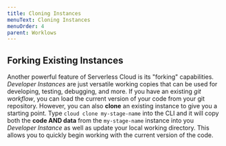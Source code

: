 ```yaml
---
title: Cloning Instances
menuText: Cloning Instances
menuOrder: 4
parent: Worklows
---
```


## Forking Existing Instances

Another powerful feature of Serverless Cloud is its "forking" capabilities. _Developer Instances_ are just versatile working copies that can be used for developing, testing, debugging, and more. If you have an existing _git workflow_, you can load the current version of your code from your git repository. However, you can also **clone** an existing instance to give you a starting point. Type `cloud clone my-stage-name` into the CLI and it will copy both the **code AND data** from the `my-stage-name` instance into you _Developer Instance_ as well as update your local working directory. This allows you to quickly begin working with the current version of the code.